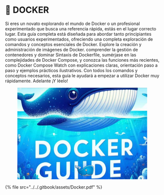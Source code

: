 # 🐳 DOCKER

Si eres un novato explorando el mundo de Docker o un profesional experimentado que busca una referencia rápida, estás en el lugar correcto lugar. Esta guía completa está diseñada para abordar tanto principiantes como usuarios experimentados, ofreciendo una completa exploración de comandos y conceptos esenciales de Docker. Explore la creación y administración de imágenes de Docker. comprender la gestión de contenedores y dominar Sintaxis de Dockerfile, sumérjase en las complejidades de Docker Compose, y conozca las funciones más recientes, como Docker Compose Watch con explicaciones claras, orientación paso a paso y ejemplos prácticos ilustrativos. Con todos los comandos y conceptos necesarios, esta guía le ayudará a empezar a utilizar Docker muy rápidamente. Adelante ¡Y léelo!

<figure><img src="../../.gitbook/assets/Docker-pdf.png" alt=""><figcaption></figcaption></figure>

{% file src="../../.gitbook/assets/Docker.pdf" %}

